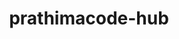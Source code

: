 ---
title: prathimacode-hub
github: https://github.com/prathimacode-hub
mode: dark
transition: 1s
score: 41.4
archetype:
- Descriptive
- Badges | Tags | Icons
---